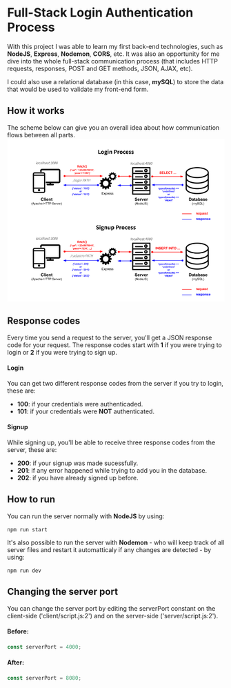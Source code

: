 # Full-Stack Login Authentication Process
With this project I was able to learn my first back-end technologies, such as **NodeJS**, **Express**, **Nodemon**, **CORS**, etc. It was also an opportunity for me dive into the whole full-stack communication process (that includes HTTP requests, responses, POST and GET methods, JSON, AJAX, etc).

I could also use a relational database (in this case, **mySQL**) to store the data that would be used to validate my front-end form.

## How it works
The scheme below can give you an overall idea about how communication flows between all parts.
![Scheme](scheme.png)

## Response codes
Every time you send a request to the server, you'll get a JSON response code for your request. The response codes start with **1** if you were trying to login or **2** if you were trying to sign up.
#### Login
You can get two different response codes from the server if you try to login, these are:
- **100**: if your credentials were authenticaded.
- **101**: if your credentials were **NOT** authenticated.
#### Signup
While signing up, you'll be able to receive three response codes from the server, these are:
- **200**: if your signup was made sucessfully.
- **201**: if any error happened while trying to add you in the database.
- **202**: if you have already signed up before.

## How to run
You can run the server normally with **NodeJS** by using:
```
npm run start
```

It's also possible to run the server with **Nodemon** - who will keep track of all server files and restart it automatticaly if any changes are detected - by using:
```
npm run dev
```

## Changing the server port
You can change the server port by editing the serverPort constant on the client-side ('client/script.js:2') and on the server-side ('server/script.js:2').

#### Before:
```javascript
const serverPort = 4000;
```

#### After:
```javascript
const serverPort = 8080;
```
